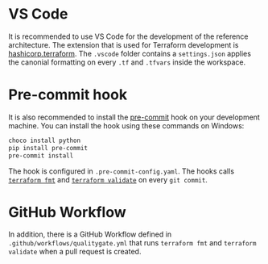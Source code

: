 
# VS Code
It is recommended to use VS Code for the development of the reference architecture.
The extension that is used for Terraform development is [hashicorp.terraform](https://marketplace.visualstudio.com/items?itemName=HashiCorp.terraform).
The `.vscode` folder contains a `settings.json` applies the canonial formatting on every `.tf` and `.tfvars` inside the workspace.

# Pre-commit hook

It is also recommended to install the [pre-commit](https://pre-commit.com/) hook on your development machine.
You can install the hook using these commands on Windows:

```powershell
choco install python
pip install pre-commit
pre-commit install
```

The hook is configured in `.pre-commit-config.yaml`.
The hooks calls [`terraform fmt`](https://developer.hashicorp.com/terraform/cli/commands/fmt) and [`terraform validate`](https://developer.hashicorp.com/terraform/cli/commands/validate) on every `git commit`.

# GitHub Workflow

In addition, there is a GitHub Workflow defined in `.github/workflows/qualitygate.yml` that runs `terraform fmt` and `terraform validate` when a pull request is created.





